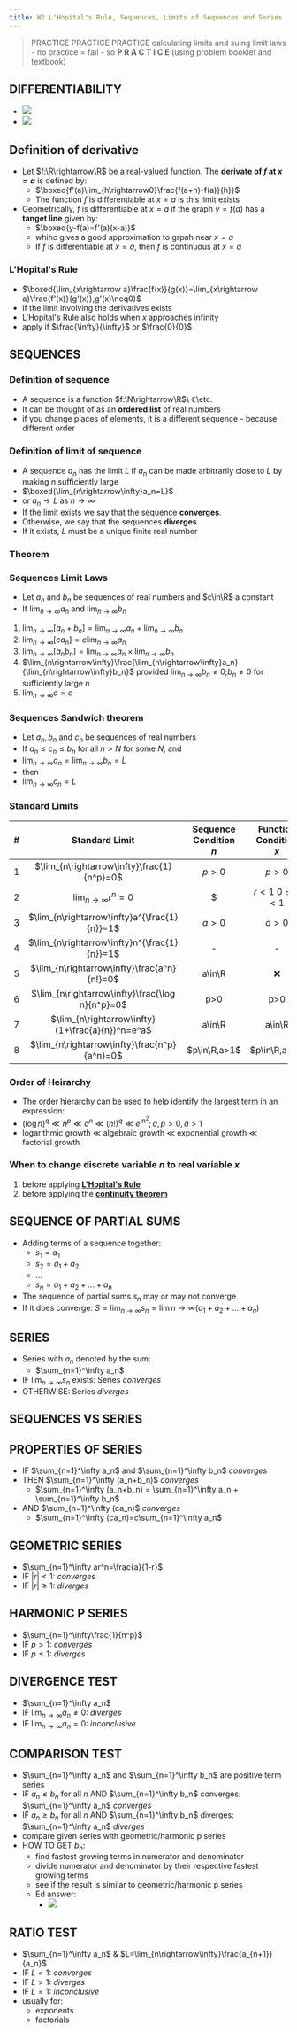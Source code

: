 ```yaml
---
title: W2 L'Hopital's Rule, Sequences, Limits of Sequences and Series
---
```


> PRACTICE PRACTICE PRACTICE calculating limits and suing limit laws - no practice = fail - so **P R A C T I C E** (using problem booklet and textbook)

## DIFFERENTIABILITY

- ![](/src/assets/mast10006/2021-03-11-11-02-06.png)
- ![](/src/assets/mast10006/2021-03-11-11-02-22.png)

## Definition of derivative

- Let $f:\R\rightarrow\R$ be a real-valued function. The **derivate of $f$ at $x=a$** is defined by:
  - $\boxed{f'(a)\lim_{h\rightarrow0}\frac{f(a+h)-f(a)}{h}}$
  - The function $f$ is differentiable at $x=a$ is this limit exists
- Geometrically, $f$ is differentiable at $x=a$ if the graph $y=f(a)$ has a **tanget line** given by:
  - $\boxed{y-f(a)=f'(a)(x-a)}$
  - whihc gives a good approximation to grpah near $x=a$
  - If $f$ is differentiable at $x=a$, then $f$ is continuous at $x=a$

### L'Hopital's Rule

- $\boxed{\lim_{x\rightarrow a}\frac{f(x)}{g(x)}=\lim_{x\rightarrow a}\frac{f'(x)}{g'(x)},g'(x)\neq0}$
- if the limit involving the derivatives exists
- L'Hopital's Rule also holds when $x$ approaches infinity
- apply if $\frac{\infty}{\infty}$ or $\frac{0}{0}$

## SEQUENCES

### Definition of sequence

- A sequence is a function $f:\N\rightarrow\R$\ $\mathbb{C}$\etc.
- It can be thought of as an **ordered list** of real numbers
- if you change places of elements, it is a different sequence - because different order

### Definition of limit of sequence

- A sequence ${a_n}$ has the limit $L$ if $a_n$ can be made arbitrarily close to $L$ by making $n$ sufficiently large
- $\boxed{\lim_{n\rightarrow\infty}a_n=L}$
- or $a_n\rightarrow L$ as $n\rightarrow\infty$
- If the limit exists we say that the sequence **converges**.
- Otherwise, we say that the sequences **diverges**
- If it exists, $L$ must be a unique finite real number

### Theorem

### Sequences Limit Laws

- Let ${a_n}$ and ${b_n}$ be sequences of real numbers and $c\in\R$ a constant
- If $\lim_{n\rightarrow\infty}a_n$ and $\lim_{n\rightarrow\infty}b_n$

1. $\lim_{n\rightarrow\infty}[a_n+b_n]=\lim_{n\rightarrow\infty}a_n+\lim_{n\rightarrow\infty}b_n$
2. $\lim_{n\rightarrow\infty}[ca_n]=c\lim_{n\rightarrow\infty}a_n$
3. $\lim_{n\rightarrow\infty}[a_nb_n]=\lim_{n\rightarrow\infty}a_n\times\lim_{n\rightarrow\infty}b_n$
4. $\lim_{n\rightarrow\infty}\frac{\lim_{n\rightarrow\infty}a_n}{\lim_{n\rightarrow\infty}b_n}$ provided $\lim_{n\rightarrow\infty}b_n\neq0$;$b_n\neq0$ for sufficiently large $n$
5. $\lim_{n\rightarrow\infty}c=c$

### Sequences Sandwich theorem

- Let ${a_n},{b_n}$ and ${c_n}$ be sequences of real numbers
- If $a_n\leq c_n\leq b_n$ for all $n>N$ for some $N$, and
- $\lim_{n\rightarrow\infty}a_n=\lim_{n\rightarrow\infty}b_n=L$
- then
- $\lim_{n\rightarrow\infty}c_n=L$

### Standard Limits

|  #  |                  Standard Limit                  | Sequence Condition<br>$n$ | Function Condition<br>$x$ |
| :-: | :----------------------------------------------: | :-----------------------: | :-----------------------: |
|  1  |    $\lim_{n\rightarrow\infty}\frac{1}{n^p}=0$    |           $p>0$           |           $p>0$           |
|  2  |         $\lim_{n\rightarrow\infty}r^n=0$         |             $             |     $r<1$ $0\leq r<1$     |
|  3  |   $\lim_{n\rightarrow\infty}a^{\frac{1}{n}}=1$   |           $a>0$           |           $a>0$           |
|  4  |   $\lim_{n\rightarrow\infty}n^{\frac{1}{n}}=1$   |             -             |             -             |
|  5  |   $\lim_{n\rightarrow\infty}\frac{a^n}{n!}=0$    |          a\in\R           |            ❌             |
|  6  | $\lim_{n\rightarrow\infty}\frac{\log n}{n^p}=0$  |            p>0            |            p>0            |
|  7  | $\lim_{n\rightarrow\infty}(1+\frac{a}{n})^n=e^a$ |          a\in\R           |          a\in\R           |
|  8  |   $\lim_{n\rightarrow\infty}\frac{n^p}{a^n}=0$   |       $p\in\R,a>1$        |       $p\in\R,a>1$        |

### Order of Heirarchy

- The order hierarchy can be used to help identify the largest term in an expression:
- $(\log n)^q\ll n^p\ll a^n\ll (n!)^q\ll e^{\ln^2} ; q,p>0,a>1$
- logarithmic growth $\ll$ algebraic growth $\ll$ exponential growth $\ll$ factorial growth

### When to change discrete variable $n$ to real variable $x$

1. before applying [**L'Hopital's Rule**](#lhopitals-rule)
2. before applying the [**continuity theorem**](/unimelb-notes/year1/mast10006/w1#contiuity-theorem-2)

## SEQUENCE OF PARTIAL SUMS

- Adding terms of a sequence together:
  - $s_1=a_1$
  - $s_2=a_1+a_2$
  - ...
  - $s_n=a_1+a_2+...+a_n$
- The sequence of partial sums ${s_n}$ may or may not converge
- If it does converge: $S=\lim_{n\rightarrow\infty}s_n=\lim{n\rightarrow\infty}(a_1+a_2+...+a_n)$

## SERIES

- Series with $a_n$ denoted by the sum:
  - $\sum_{n=1}^\infty a_n$
- IF $\lim_{n\rightarrow\infty}s_n$ exists: Series _converges_
- OTHERWISE: Series _diverges_

## SEQUENCES VS SERIES

## PROPERTIES OF SERIES

- IF $\sum_{n=1}^\infty a_n$ and $\sum_{n=1}^\infty b_n$ _converges_
- THEN $\sum_{n=1}^\infty (a_n+b_n)$ _converges_
  - $\sum_{n=1}^\infty (a_n+b_n) = \sum_{n=1}^\infty a_n + \sum_{n=1}^\infty b_n$
- AND $\sum_{n=1}^\infty (ca_n)$ _converges_
  - $\sum_{n=1}^\infty (ca_n)=c\sum_{n=1}^\infty a_n$

## GEOMETRIC SERIES

- $\sum_{n=1}^\infty ar^n=\frac{a}{1-r}$
- IF $|r|<1$: _converges_
- IF $|r|\ge1$: _diverges_

## HARMONIC P SERIES

- $\sum_{n=1}^\infty\frac{1}{n^p}$
- IF $p>1$: _converges_
- IF $p\le1$: _diverges_

## DIVERGENCE TEST

- $\sum_{n=1}^\infty a_n$
- IF $\lim_{n\rightarrow\infty}a_n\ne0$: _diverges_
- IF $\lim_{n\rightarrow\infty}a_n=0$: _inconclusive_

## COMPARISON TEST

- $\sum_{n=1}^\infty a_n$ and $\sum_{n=1}^\infty b_n$ are positive term series
- IF $a_n\le b_n$ for all $n$ AND $\sum_{n=1}^\infty b_n$ converges: $\sum_{n=1}^\infty a_n$ _converges_
- IF $a_n\ge b_n$ for all $n$ AND $\sum_{n=1}^\infty b_n$ diverges: $\sum_{n=1}^\infty a_n$ _diverges_
- compare given series with geometric/harmonic p series
- HOW TO GET $b_n$:
  - find fastest growing terms in numerator and denominator
  - divide numerator and denominator by their respective fastest growing terms
  - see if the result is similar to geometric/harmonic p series
  - Ed answer:
    - ![](/src/assets/mast10006/get-bn-ed-answer.png)

## RATIO TEST

- $\sum_{n=1}^\infty a_n$ & $L=\lim_{n\rightarrow\infty}\frac{a_{n+1}}{a_n}$
- IF $L<1$: _converges_
- IF $L>1$: _diverges_
- IF $L=1$: _inconclusive_
- usually for:
  - exponents
  - factorials
